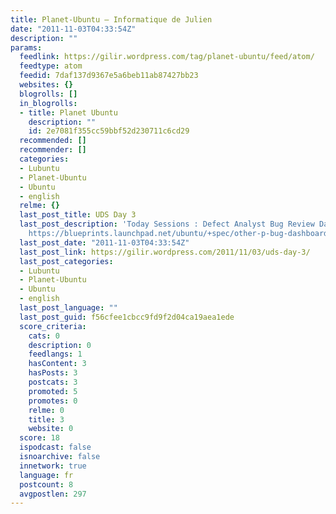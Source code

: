 ```yaml
---
title: Planet-Ubuntu – Informatique de Julien
date: "2011-11-03T04:33:54Z"
description: ""
params:
  feedlink: https://gilir.wordpress.com/tag/planet-ubuntu/feed/atom/
  feedtype: atom
  feedid: 7daf137d9367e5a6beb11ab87427bb23
  websites: {}
  blogrolls: []
  in_blogrolls:
  - title: Planet Ubuntu
    description: ""
    id: 2e7081f355cc59bbf52d230711c6cd29
  recommended: []
  recommender: []
  categories:
  - Lubuntu
  - Planet-Ubuntu
  - Ubuntu
  - english
  relme: {}
  last_post_title: UDS Day 3
  last_post_description: 'Today Sessions : Defect Analyst Bug Review Dashboard http://summit.ubuntu.com/uds-p/meeting/19483/other-p-bug-dashboard/
    https://blueprints.launchpad.net/ubuntu/+spec/other-p-bug-dashboard This'
  last_post_date: "2011-11-03T04:33:54Z"
  last_post_link: https://gilir.wordpress.com/2011/11/03/uds-day-3/
  last_post_categories:
  - Lubuntu
  - Planet-Ubuntu
  - Ubuntu
  - english
  last_post_language: ""
  last_post_guid: f56cfee1cbcc9fd9f2d04ca19aea1ede
  score_criteria:
    cats: 0
    description: 0
    feedlangs: 1
    hasContent: 3
    hasPosts: 3
    postcats: 3
    promoted: 5
    promotes: 0
    relme: 0
    title: 3
    website: 0
  score: 18
  ispodcast: false
  isnoarchive: false
  innetwork: true
  language: fr
  postcount: 8
  avgpostlen: 297
---
```

